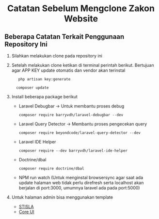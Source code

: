 <h1 style="text-align:center; font-weight:bolder;">Catatan Sebelum Mengclone Zakon Website</h1>

## Beberapa Catatan Terkait Penggunaan Repository Ini
1. Silahkan melakukan clone pada repository ini

2. Setelah melakukan clone ketikan di terminal perintah berikut. Bertujuan agar APP KEY update otomatis dan vendor akan terinstal
     ```shell
        php artisan key:generate
     ```
      ```shell
        composer update
     ```
     
3. Install beberapa package berikut
    - Laravel Debugbar -> Untuk membantu proses debug
        ```shell
        composer require barryvdh/laravel-debugbar --dev
        ```
    - Laravel Query Detector -> Membantu proses pengecekan query
        ```shell
        composer require beyondcode/laravel-query-detector --dev
        ```
    - Laravel IDE Helper
        ```shell
        composer require --dev barryvdh/laravel-ide-helper
        ```
    - Doctrine/dbal
        ```shell
        composer require doctrine/dbal
        ```
    - NPM run watch (Untuk menginstal browsersync agar saat ada update halaman web tidak perlu direfresh serta localhost akan berjalan di port:3000, umumnya laravel ada pada port:5000)

4. Untuk halaman admin bisa menggunakan template
    <ul>
        <li> <a href="https://getstisla.com/">STISLA</a></li>
        <li> <a href="https://coreui.io/">Core UI</a></li>
    <ul>
